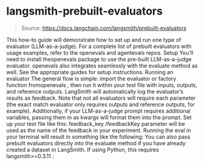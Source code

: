 # langsmith-prebuilt-evaluators

> Source: https://docs.langchain.com/langsmith/prebuilt-evaluators

This how-to guide will demonstrate how to set up and run one type of evaluator (LLM-as-a-judge). For a complete list of prebuilt evaluators with usage examples, refer to the openevals and agentevals repos.
Setup
You’ll need to install theopenevals
package to use the pre-built LLM-as-a-judge evaluator.
openevals
also integrates seamlessly with the evaluate
method as well. See the appropriate guides for setup instructions.
Running an evaluator
The general flow is simple: import the evaluator or factory function fromopenevals
, then run it within your test file with inputs, outputs, and reference outputs. LangSmith will automatically log the evaluator’s results as feedback.
Note that not all evaluators will require each parameter (the exact match evaluator only requires outputs and reference outputs, for example). Additionally, if your LLM-as-a-judge prompt requires additional variables, passing them in as kwargs will format them into the prompt.
Set up your test file like this:
feedback_key
/feedbackKey
parameter will be used as the name of the feedback in your experiment.
Running the eval in your terminal will result in something like the following:
You can also pass prebuilt evaluators directly into the evaluate
method if you have already created a dataset in LangSmith. If using Python, this requires langsmith>=0.3.11
:
